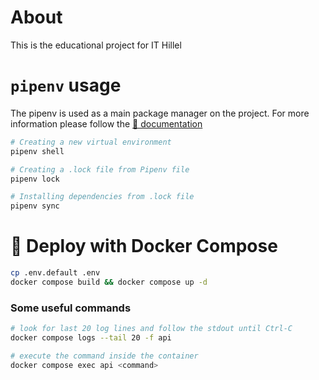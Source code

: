 # About

This is the educational project for IT Hillel

# `pipenv` usage

The pipenv is used as a main package manager on the project. For more information please follow the [🔗 documentation](https://pipenv.pypa.io/en/latest/)

```sh
# Creating a new virtual environment
pipenv shell

# Creating a .lock file from Pipenv file
pipenv lock

# Installing dependencies from .lock file
pipenv sync
```



# 🐳 Deploy with Docker Compose

```sh
cp .env.default .env
docker compose build && docker compose up -d
```


### Some useful commands

```sh
# look for last 20 log lines and follow the stdout until Ctrl-C
docker compose logs --tail 20 -f api

# execute the command inside the container
docker compose exec api <command>
```